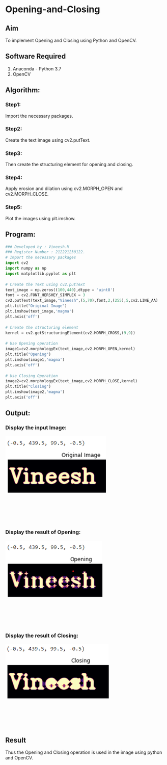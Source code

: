 # Opening-and-Closing

## Aim
To implement Opening and Closing using Python and OpenCV.

## Software Required
1. Anaconda - Python 3.7
2. OpenCV
## Algorithm:
### Step1:
Import the necessary packages.
<br>


### Step2:
Create the text image using cv2.putText.
<br>

### Step3:
Then create the structuring element for opening and closing.
<br>

### Step4:
Apply erosion and dilation using cv2.MORPH_OPEN and cv2.MORPH_CLOSE.
<br>

### Step5:
Plot the images using plt.imshow.
<br>

 
## Program:

``` Python
### Developed by : Vineesh.M
### Register Number : 212221230122.
# Import the necessary packages
import cv2
import numpy as np
import matplotlib.pyplot as plt

# Create the Text using cv2.putText
text_image = np.zeros((100,440),dtype = 'uint8')
font = cv2.FONT_HERSHEY_SIMPLEX = 3
cv2.putText(text_image,"Vineesh",(5,70),font,2,(255),5,cv2.LINE_AA)
plt.title("Original Image")
plt.imshow(text_image,'magma')
plt.axis('off')

# Create the structuring element
kernel = cv2.getStructuringElement(cv2.MORPH_CROSS,(9,9))

# Use Opening operation
image1=cv2.morphologyEx(text_image,cv2.MORPH_OPEN,kernel)
plt.title("Opening")
plt.imshow(image1,'magma')
plt.axis('off')

# Use Closing Operation
image2=cv2.morphologyEx(text_image,cv2.MORPH_CLOSE,kernel)
plt.title("Closing")
plt.imshow(image2,'magma')
plt.axis('off')

```
## Output:

### Display the input Image:
![output image](11.png)
<br>
<br>
<br>
<br>
<br>
<br>

### Display the result of Opening:
![output image](11.1.png)
<br>
<br>
<br>
<br>
<br>
<br>

### Display the result of Closing:
![output image](11.2.png)
<br>
<br>
<br>
<br>
<br>
<br>

## Result
Thus the Opening and Closing operation is used in the image using python and OpenCV.